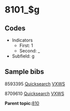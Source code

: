 # 8101\_$g

## Codes

-   Indicators
    -   First: 1
    -   Second: \_
-   Subfield: g

## Sample bibs

8593395 [Quicksearch](https://search.library.yale.edu/catalog/8593395) [VXWS](http://prodorbis.library.yale.edu:7014/vxws/GetHoldingsService?bibId=8593395)

8709610 [Quicksearch](https://search.library.yale.edu/catalog/8709610) [VXWS](http://prodorbis.library.yale.edu:7014/vxws/GetHoldingsService?bibId=8709610)

**Parent topic:**[810](../../tags/810/810.md)


